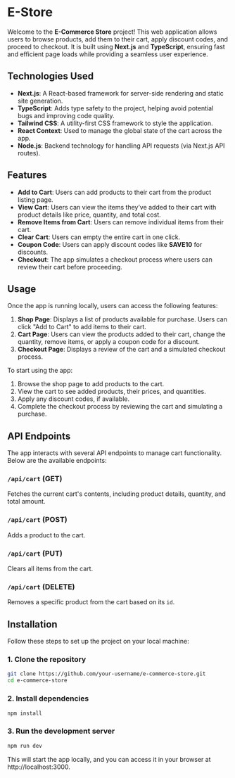 # E-Store

Welcome to the **E-Commerce Store** project! This web application allows users to browse products, add them to their cart, apply discount codes, and proceed to checkout. It is built using **Next.js** and **TypeScript**, ensuring fast and efficient page loads while providing a seamless user experience.

## Technologies Used

- **Next.js**: A React-based framework for server-side rendering and static site generation.
- **TypeScript**: Adds type safety to the project, helping avoid potential bugs and improving code quality.
- **Tailwind CSS**: A utility-first CSS framework to style the application.
- **React Context**: Used to manage the global state of the cart across the app.
- **Node.js**: Backend technology for handling API requests (via Next.js API routes).

## Features

- **Add to Cart**: Users can add products to their cart from the product listing page.
- **View Cart**: Users can view the items they’ve added to their cart with product details like price, quantity, and total cost.
- **Remove Items from Cart**: Users can remove individual items from their cart.
- **Clear Cart**: Users can empty the entire cart in one click.
- **Coupon Code**: Users can apply discount codes like **SAVE10** for discounts.
- **Checkout**: The app simulates a checkout process where users can review their cart before proceeding.

## Usage

Once the app is running locally, users can access the following features:

1. **Shop Page**: Displays a list of products available for purchase. Users can click "Add to Cart" to add items to their cart.
2. **Cart Page**: Users can view the products added to their cart, change the quantity, remove items, or apply a coupon code for a discount.
3. **Checkout Page**: Displays a review of the cart and a simulated checkout process.

To start using the app:

1. Browse the shop page to add products to the cart.
2. View the cart to see added products, their prices, and quantities.
3. Apply any discount codes, if available.
4. Complete the checkout process by reviewing the cart and simulating a purchase.

## API Endpoints

The app interacts with several API endpoints to manage cart functionality. Below are the available endpoints:

### `/api/cart` (GET)

Fetches the current cart's contents, including product details, quantity, and total amount.

### `/api/cart` (POST)

Adds a product to the cart.

### `/api/cart` (PUT)

Clears all items from the cart.

### `/api/cart` (DELETE)

Removes a specific product from the cart based on its `id`.

## Installation

Follow these steps to set up the project on your local machine:

### 1. Clone the repository

```bash
git clone https://github.com/your-username/e-commerce-store.git
cd e-commerce-store
```

### 2. Install dependencies

```bash
npm install
```

### 3. Run the development server

```bash
npm run dev
```

This will start the app locally, and you can access it in your browser at http://localhost:3000.
